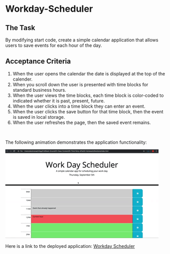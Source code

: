 # Workday-Scheduler

## The Task

By modifying start code, create a simple calendar application that allows users to save events for each hour of the day.

## Acceptance Criteria

1. When the user opens the calendar the date is displayed at the top of the calender.
2. When you scroll down the user is presented with time blocks for standard business hours.
3. When the user views the time blocks, each time block is color-coded to indicated whether it is past, present, future.
4. When the user clicks into a time block they can enter an event.
5. When the user clicks the save button for that time block, then the event is saved in local storage.
6. When the user refreshes the page, then the saved event remains.

<br>

The following animation demonstrates the application functionality:

![A user clicks on slots on the color-coded calendar and edits the events.](./Assets/05-third-party-apis-homework-demo.gif)


Here is a link to the deployed application: [Workday Scheduler](https://justinkemp10.github.io/Quiz-Application/)